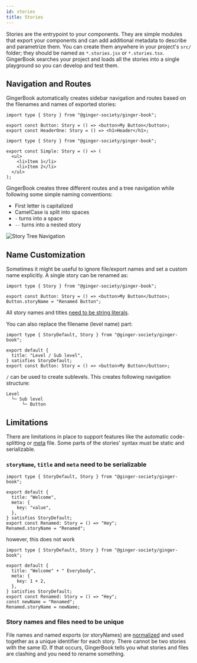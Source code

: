 ```yaml
---
id: stories
title: Stories
---
```



Stories are the entrypoint to your components. They are simple modules that export your components and can add additional metadata to describe and parametrize them. You can create them anywhere in your project's `src/` folder; they should be named as `*.stories.jsx` or `*.stories.tsx`. GingerBook searches your project and loads all the stories into a single playground so you can develop and test them.

## Navigation and Routes

GingerBook automatically creates sidebar navigation and routes based on the filenames and names of exported stories:

```tsx title="src/my-components.stories.tsx"
import type { Story } from "@ginger-society/ginger-book";

export const Button: Story = () => <button>My Button</button>;
export const HeaderOne: Story = () => <h1>Header</h1>;
```

```tsx title="src/my-components--lists.stories.tsx"
import type { Story } from "@ginger-society/ginger-book";

export const Simple: Story = () => (
  <ul>
    <li>Item 1</li>
    <li>Item 2</li>
  </ul>
);
```

GingerBook creates three different routes and a tree navigation while following some simple naming conventions:

- First letter is capitalized
- CamelCase is split into spaces
- `-` turns into a space
- `--` turns into a nested story

![Story Tree Navigation](/img/story-navigation.png)


## Name Customization

Sometimes it might be useful to ignore file/export names and set a custom name explicitly. A single story can be renamed as:

```tsx
import type { Story } from "@ginger-society/ginger-book";

export const Button: Story = () => <button>My Button</button>;
Button.storyName = "Renamed Button";
```

All story names and titles [need to be string literals](#limitations).

You can also replace the filename (level name) part:

```tsx
import type { StoryDefault, Story } from "@ginger-society/ginger-book";

export default {
  title: "Level / Sub level",
} satisfies StoryDefault;
export const Button: Story = () => <button>My Button</button>;
```

`/` can be used to create sublevels. This creates following navigation structure:

```
Level
  └─ Sub level
      └─ Button
```

## Limitations

There are limitations in place to support features like the automatic code-splitting or [meta](./meta) file. Some parts of the stories' syntax must be static and serializable.

### `storyName`, `title` and `meta` need to be serializable

```tsx
import type { StoryDefault, Story } from "@ginger-society/ginger-book";

export default {
  title: "Welcome",
  meta: {
    key: "value",
  },
} satisfies StoryDefault;
export const Renamed: Story = () => "Hey";
Renamed.storyName = "Renamed";
```

however, this does not work

```tsx
import type { StoryDefault, Story } from "@ginger-society/ginger-book";

export default {
  title: "Welcome" + " Everybody",
  meta: {
    key: 1 + 2,
  },
} satisfies StoryDefault;
export const Renamed: Story = () => "Hey";
const newName = "Renamed";
Renamed.storyName = newName;
```

### Story names and files need to be unique

File names and named exports (or storyNames) are [normalized](#navigation-and-routes) and used together as a unique identifier for each story. There cannot be two stories with the same ID. If that occurs, GingerBook tells you what stories and files are clashing and you need to rename something.
